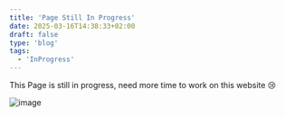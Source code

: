 ```yaml
---
title: 'Page Still In Progress'
date: 2025-03-16T14:38:33+02:00
draft: false
type: 'blog'
tags:
  - 'InProgress'
---
```


This Page is still in progress, need more time to work on this website 😢

![image](images/blog/catto.jpg)
